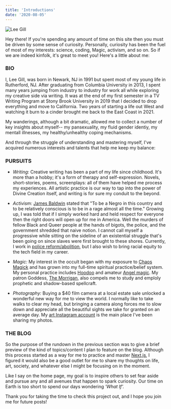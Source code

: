 ```yaml
---
title: 'Introductions'
date: '2020-08-05'
---
```


![Lee Gill](/Images/profile.JPG)

Hey there! If you're spending any amount of time on this site then you must be driven by some sense of curiosity. Personally, curiosity has been the fuel of most of my interests: science, coding, Magic, activism, and so on. So if we are indeed kinfolk, it's great to meet you! Here's a little about me:

### BIO ###

I, Lee Gill, was born in Newark, NJ in 1991 but spent most of my young life in Rutherford, NJ. After graduating from Columbia University in 2013, I spent many years jumping from industry to industry for work all while exploring my creative side via writing. It was at the end of my first semester in a TV Writing Program at Stony Brook University in 2019 that I decided to drop everything and move to California. Two years of starting a life out West and watching it burn to a cinder brought me back to the East Coast in 2021.

My wanderings, although a bit dramatic, allowed me to collect a number of key insights about myself-- my pansexuality, my fluid gender identiy, my mentall illnesses, my healthy/unhealthy coping mechanisms.

And through the struggle of understanding and mastering myself, I've acquired numerous interests and talents that help me keep my balance:

### PURSUITS ###

- *Writing:* Creative writing has been a part of my life since childhood. It's more than a hobby; it's a form of therapy and self-expression. Novels, short-stories, poems, screenplays: all of them have helped me process my experiences. All artistic practice is our way to tap into the power of Divine Creation itself, and writing is for sure my conduit to the beyond.

- *Activism:* [James Baldwin](https://en.wikipedia.org/wiki/James_Baldwin) stated that "To be a Negro in this country and to be relatively conscious is to be in a rage almost all the time." Growing up, I was told that if I simply worked hard and held respect for everyone then the right doors will open up for me in America. Well the murders of fellow Black and Queer people at the hands of bigots, the police, and the government shredded that naive notion. I cannot call myself a progressive while sitting on the sideline of an existential struggle that's been going on since slaves were first brought to these shores. Currently, I work in [police reform/abolition](https://www.stoppoliceviolencenyc.org/about), but I also wish to bring racial equity to the tech field in my career.

- *Magic:* My interest in the occult began with my exposure to [Chaos Magick](https://en.wikipedia.org/wiki/Chaos_magic) and has grown into my full-time spiritual practice/belief system. My personal practice includes [Hoodoo](https://en.wikipedia.org/wiki/Hoodoo_(spirituality)) and amateur [Angel magic](https://en.wikipedia.org/wiki/Key_of_Solomon). My patron Goddess, [The Morrigan](https://en.wikipedia.org/wiki/The_Morr%C3%ADgan), also compels me to study and emploly prophetic and shadow-based spellcraft.  

- *Photography:* Buying a $40 film camera at a local estate sale unlocked a wonderful new way for me to view the world. I normally like to take walks to clear my head, but bringing a camera along forces me to slow down and appreciate all the beautiful sights we take for granted on an average day. My [art Instagram account](https://www.instagram.com/simple_lee_art/) is the main place I've been sharing my photos.

### THE BLOG ###

So the purpose of the rundown in the previous section was to give a brief preview of the kind of topics/content I plan to feature on the blog. Although this process started as a way for me to practice and master [Next.js](https://nextjs.org/), I figured it would also be a good outlet for me to share my thoughts on life, art, society, and whatever else I might be focusing on in the moment. 

Like I say on the home page, my goal is to inspire others to set fear aside and pursue any and all avenues that happen to spark curiosity. Our time on Earth is too short to spend our days wondering *'What If'.* 

Thank you for taking the time to check this project out, and I hope you join me for future posts!